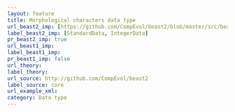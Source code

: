 ```yaml
---
layout: feature
title: Morphological characters data type 
url_beast2_imp: [https://github.com/CompEvol/beast2/blob/master/src/beast/evolution/datatype/StandardData.java, https://github.com/CompEvol/beast2/blob/master/src/beast/evolution/datatype/IntegerData.java]
label_beast2_imp: [StandardData, IntegerData]
pr_beast2_imp: true
url_beast1_imp: 
label_beast1_imp: 
pr_beast1_imp: false
url_theory: 
label_theory: 
url_source: http://github.com/CompEvol/beast2
label_source: core
url_example_xml: 
category: Data type
---
```

